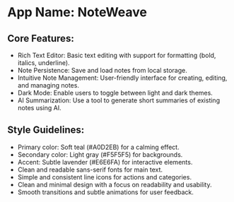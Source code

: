 # **App Name**: NoteWeave

## Core Features:

- Rich Text Editor: Basic text editing with support for formatting (bold, italics, underline).
- Note Persistence: Save and load notes from local storage.
- Intuitive Note Management: User-friendly interface for creating, editing, and managing notes.
- Dark Mode: Enable users to toggle between light and dark themes.
- AI Summarization: Use a tool to generate short summaries of existing notes using AI.

## Style Guidelines:

- Primary color: Soft teal (#A0D2EB) for a calming effect.
- Secondary color: Light gray (#F5F5F5) for backgrounds.
- Accent: Subtle lavender (#E6E6FA) for interactive elements.
- Clean and readable sans-serif fonts for main text.
- Simple and consistent line icons for actions and categories.
- Clean and minimal design with a focus on readability and usability.
- Smooth transitions and subtle animations for user feedback.

